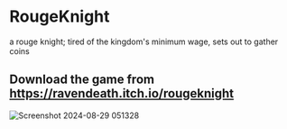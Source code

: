 # RougeKnight
a rouge knight; tired of the kingdom's minimum wage, sets out to gather coins
## Download the game from https://ravendeath.itch.io/rougeknight  

![Screenshot 2024-08-29 051328](https://github.com/user-attachments/assets/52a578f2-d0e2-41fc-8b4b-c5fbf1b2b630)
